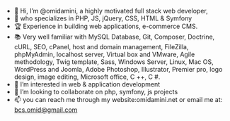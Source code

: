 - 👋 Hi, I’m @omidamini, a highly motivated full stack web developer,
- 👑 who specializes in PHP, JS, jQuery, CSS, HTML & Symfony
- 🏆 Experience in building web applications, e-commerce CMS.
- 📚 Very well familiar with MySQL Database, Git, Composer, Doctrine, cURL, SEO, cPanel, host and domain management, FileZilla, phpMyAdmin, localhost server, Virtual box and VMware, Agile methodology, Twig template, Sass, Windows Server, Linux, Mac OS, WordPress and Joomla, Adobe Photoshop, Illustrator, Premier pro, logo design, image editing, Microsoft office, C ++, C #.
- 👀 I’m interested in web & application development
- &#129309; I’m looking to collaborate on php, symfony, js projects
- 📫 you can reach me through my website:omidamini.net or email me at: bcs.omid@gmail.com
<!---
omidamini/omidamini is a ✨ special ✨ repository because its `README.md` (this file) appears on your GitHub profile.
You can click the Preview link to take a look at your changes.
--->
